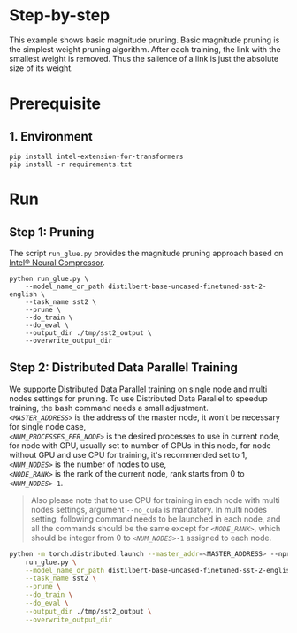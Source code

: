Step-by-step
============

This example shows basic magnitude pruning. Basic magnitude pruning is the simplest weight pruning algorithm. After each training, the link with the smallest weight is removed. Thus the salience of a link is just the absolute size of its weight.

# Prerequisite​

## 1. Environment
```
pip install intel-extension-for-transformers
pip install -r requirements.txt
```

# Run

## Step 1: Pruning

The script `run_glue.py` provides the magnitude pruning approach based on [Intel® Neural Compressor](https://github.com/intel/neural-compressor).

```
python run_glue.py \
    --model_name_or_path distilbert-base-uncased-finetuned-sst-2-english \
    --task_name sst2 \
    --prune \
    --do_train \
    --do_eval \
    --output_dir ./tmp/sst2_output \
    --overwrite_output_dir
```

## Step 2: Distributed Data Parallel Training

We supporte Distributed Data Parallel training on single node and multi nodes settings for pruning. To use Distributed Data Parallel to speedup training, the bash command needs a small adjustment.
<br>
*`<MASTER_ADDRESS>`* is the address of the master node, it won't be necessary for single node case,
<br>
*`<NUM_PROCESSES_PER_NODE>`* is the desired processes to use in current node, for node with GPU, usually set to number of GPUs in this node, for node without GPU and use CPU for training, it's recommended set to 1,
<br>
*`<NUM_NODES>`* is the number of nodes to use,
<br>
*`<NODE_RANK>`* is the rank of the current node, rank starts from 0 to *`<NUM_NODES>`*`-1`.
<br>
> Also please note that to use CPU for training in each node with multi nodes settings, argument `--no_cuda` is mandatory. In multi nodes setting, following command needs to be launched in each node, and all the commands should be the same except for *`<NODE_RANK>`*, which should be integer from 0 to *`<NUM_NODES>`*`-1` assigned to each node.

```bash
python -m torch.distributed.launch --master_addr=<MASTER_ADDRESS> --nproc_per_node=<NUM_PROCESSES_PER_NODE> --nnodes=<NUM_NODES> --node_rank=<NODE_RANK> \
    run_glue.py \
    --model_name_or_path distilbert-base-uncased-finetuned-sst-2-english \
    --task_name sst2 \
    --prune \
    --do_train \
    --do_eval \
    --output_dir ./tmp/sst2_output \
    --overwrite_output_dir
```
